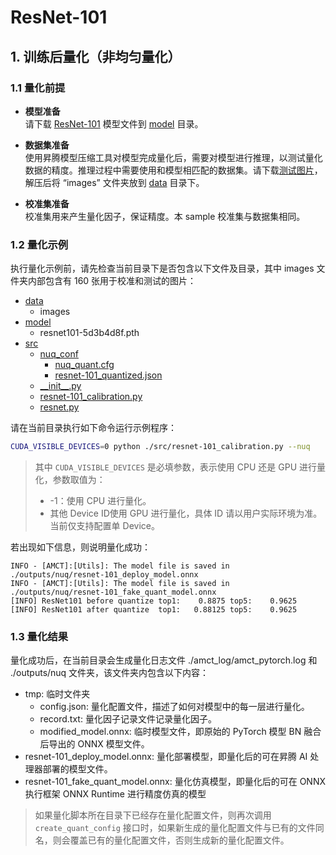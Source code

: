 # ResNet-101

## 1. 训练后量化（非均匀量化）

### 1.1 量化前提

+ **模型准备**  
请下载 [ResNet-101](https://obs-9be7.obs.cn-east-2.myhuaweicloud.com/003_Atc_Models/AE/ATC%20Model/resnet-101_nuq/resnet101-5d3b4d8f.pth) 模型文件到 [model](./model/) 目录。

+ **数据集准备**  
使用昇腾模型压缩工具对模型完成量化后，需要对模型进行推理，以测试量化数据的精度。推理过程中需要使用和模型相匹配的数据集。请下载[测试图片](https://obs-9be7.obs.cn-east-2.myhuaweicloud.com/003_Atc_Models/AE/ATC%20Model/resnet-101_nuq/images.zip)，解压后将 “images” 文件夹放到 [data](./data/) 目录下。

+ **校准集准备**  
校准集用来产生量化因子，保证精度。本 sample 校准集与数据集相同。

### 1.2 量化示例

执行量化示例前，请先检查当前目录下是否包含以下文件及目录，其中 images 文件夹内部包含有 160 张用于校准和测试的图片：

+ [data](./data/)
  + images
+ [model](./model/)
  + resnet101-5d3b4d8f.pth
+ [src](./src/)
  + [nuq_conf](./src/nuq_conf/)
    + [nuq_quant.cfg](./src/nuq_conf/nuq_quant.cfg)
    + [resnet-101_quantized.json](./src/nuq_conf/resnet-101_quantized.json)
  + [\_\_init__.py](./src/__init__.py)
  + [resnet-101_calibration.py](./src/resnet-101_calibration.py)
  + [resnet.py](./src/resnet.py)

请在当前目录执行如下命令运行示例程序：

```bash
CUDA_VISIBLE_DEVICES=0 python ./src/resnet-101_calibration.py --nuq
```

> 其中 `CUDA_VISIBLE_DEVICES` 是必填参数，表示使用 CPU 还是 GPU 进行量化，参数取值为：
>
> + -1：使用 CPU 进行量化。
> + 其他 Device ID使用 GPU 进行量化，具体 ID 请以用户实际环境为准。当前仅支持配置单 Device。

若出现如下信息，则说明量化成功：

```none
INFO - [AMCT]:[Utils]: The model file is saved in ./outputs/nuq/resnet-101_deploy_model.onnx
INFO - [AMCT]:[Utils]: The model file is saved in ./outputs/nuq/resnet-101_fake_quant_model.onnx
[INFO] ResNet101 before quantize top1:    0.8875 top5:    0.9625
[INFO] ResNet101 after quantize  top1:   0.88125 top5:    0.9625
```

### 1.3 量化结果

量化成功后，在当前目录会生成量化日志文件 ./amct_log/amct_pytorch.log 和 ./outputs/nuq 文件夹，该文件夹内包含以下内容：

+ tmp: 临时文件夹
  + config.json: 量化配置文件，描述了如何对模型中的每一层进行量化。
  + record.txt: 量化因子记录文件记录量化因子。
  + modified_model.onnx: 临时模型文件，即原始的 PyTorch 模型 BN 融合后导出的 ONNX 模型文件。
+ resnet-101_deploy_model.onnx: 量化部署模型，即量化后的可在昇腾 AI 处理器部署的模型文件。
+ resnet-101_fake_quant_model.onnx: 量化仿真模型，即量化后的可在 ONNX 执行框架 ONNX Runtime 进行精度仿真的模型

> 如果量化脚本所在目录下已经存在量化配置文件，则再次调用 `create_quant_config` 接口时，如果新生成的量化配置文件与已有的文件同名，则会覆盖已有的量化配置文件，否则生成新的量化配置文件。

